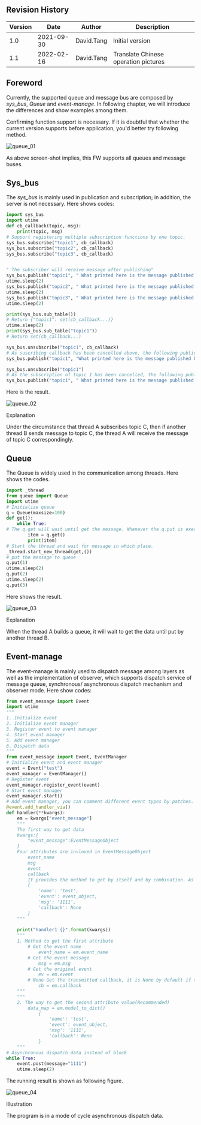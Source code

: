 ## Revision History

| Version | Date       | Author     | Description                          |
| ------- | ---------- | ---------- | ------------------------------------ |
| 1.0     | 2021-09-30 | David.Tang | Initial version                      |
| 1.1     | 2022-02-16 | David.Tang | Translate Chinese operation pictures |

## Foreword

Currently, the supported queue and message bus are composed by *sys_bus*, *Queue* and *event-manage*. In following chapter, we will introduce the differences and show examples among them. 

Confirming function support is necessary. If it is doubtful that whether the current version supports before application, you'd better try following method. 

![queue_01](media/queue_01.jpg)

As above screen-shot implies, this FW supports all queues and message buses. 



## Sys_bus

The *sys_bus* is mainly used in publication and subscription; in addition, the server is not necessary. Here shows codes: 

```python
import sys_bus
import utime 
def cb_callback(topic, msg):
    print(topic, msg)
# Support registering multiple subscription functions by one topic. 
sys_bus.subscribe("topic1", cb_callback)
sys_bus.subscribe("topic2", cb_callback)
sys_bus.subscribe("topic3", cb_callback)


" The subscriber will receive message after publishing"
sys_bus.publish("topic1", " What printed here is the message published by topic 1")
utime.sleep(2)
sys_bus.publish("topic2", " What printed here is the message published by topic 2")
utime.sleep(2)
sys_bus.publish("topic3", " What printed here is the message published by topic 3")
utime.sleep(2)

print(sys_bus.sub_table())
# Return {"topic1": set(cb_callback...)}
utime.sleep(2)
print(sys_bus.sub_table("topic1"))
# Return set(cb_callback...)

sys_bus.unsubscribe("topic1", cb_callback)
# As suscribing callback has been cancelled above, the following publication won' t slide into the former callback. That means: the subscribed message can still be received, however, there is no callback.  
sys_bus.publish("topic1", "What printed here is the message published by topic 1")

sys_bus.unsubscribe("topic1")
# As the subscription of topic 1 has been cancelled, the following publication won't receive any message. 
sys_bus.publish("topic1", " What printed here is the message published by topic 1")
```

Here is the result. 

![queue_02](media/queue_02.jpg)

Explanation

Under the circumstance that thread A subscribes topic C, then if another thread B sends message to topic C, the thread A will receive the message of topic C correspondingly.

## Queue

The Queue is widely used in the communication among threads.  Here shows the codes.

```python
import _thread
from queue import Queue
import utime
# Initialize queue
q = Queue(maxsize=100)
def get():
    while True:
# The q.get will wait until get the message. Whenever the q.put is executed, the q.get will delete block and carry on if influenced by relevant signal. 
        item = q.get()
        print(item)
# Start the thread and wait for message in which place. 
_thread.start_new_thread(get,())
# put the message to queue
q.put(1)
utime.sleep(2)
q.put(2)
utime.sleep(2)
q.put(3)
```

Here shows the result.

 ![queue_03](media/queue_03.jpg)

Explanation

When the thread A builds a queue, it will wait to get the data until put by another thread B. 

## Event-manage

The event-manage is mainly used to dispatch message among layers as well as the implementation of observer, which supports dispatch service of message queue, synchronous/ asynchronous dispatch mechanism and observer mode. Here show codes: 

```python
from event_message import Event
import utime
"""
1. Initialize event
2. Initialize event manager
3. Register event to event manager
4. Start event manager
5. Add event manager
6. Dispatch data
"""
from event_message import Event, EventManager
# Initialize event and event manager
event = Event("test")
event_manager = EventManager()
# Register event
event_manager.register_event(event)
# Start event manager
event_manager.start()
# Add event manager, you can comment different event types by patches. 
@event.add_handler_via()
def handler(**kwargs):
    em = kwargs["event_message"]
    """
    The first way to get data
    kwargs:{
        "event_message":EventMessageObject
    }
    Four attributes are invloved in EventMessageObject
        event_name
        msg
        event
        callback
        It provides the method to get by itself and by combination. As for getting by combination, following methods are available, the model_to_dict()will get the dictionary of combination. 
        {
            'name': 'test',
            'event': event_object,
            'msg': '1111',
            'callback': None
        }
    """
    
    print("handler1 {}".format(kwargs))
    """
    1. Method to get the first attribute
        # Get the event name
            event_name = em.event_name
        # Get the event message
            msg = em.msg
        # Get the original event
            ev = em.event
        # None Get the transmitted callback, it is None by default if there is no transmission. 
            cb = em.callback
    """
    """
    2. The way to get the second attribute value(Recommended)
        data_map = em.model_to_dict()
            {
                'name': 'test',
                'event': event_object,
                'msg': '1111',
                'callback': None
            }
    """
# Asynchronous dispatch data instead of block 
while True:
    event.post(message="1111")
    utime.sleep(2)
```

The running result is shown as following figure.

![queue_04](media/queue_04.jpg)

Illustration

The program is in a mode of cycle asynchronous dispatch data.



